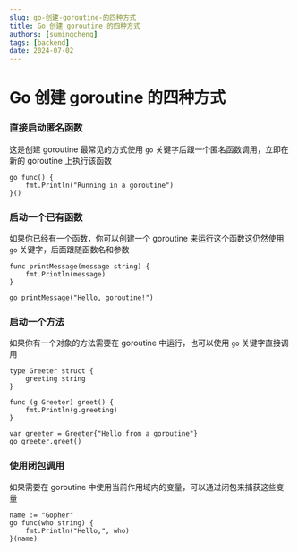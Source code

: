 ```yaml
---
slug: go-创建-goroutine-的四种方式
title: Go 创建 goroutine 的四种方式
authors: [sumingcheng]
tags: [backend]
date: 2024-07-02
---
```


# Go 创建 goroutine 的四种方式

### 直接启动匿名函数

这是创建 goroutine 最常见的方式使用 `go` 关键字后跟一个匿名函数调用，立即在新的 goroutine 上执行该函数

```
go func() {
    fmt.Println("Running in a goroutine")
}()

```

### 启动一个已有函数

如果你已经有一个函数，你可以创建一个 goroutine 来运行这个函数这仍然使用 `go` 关键字，后面跟随函数名和参数

```
func printMessage(message string) {
    fmt.Println(message)
}
​
go printMessage("Hello, goroutine!")

```

### 启动一个方法

如果你有一个对象的方法需要在 goroutine 中运行，也可以使用 `go` 关键字直接调用

```
type Greeter struct {
    greeting string
}
​
func (g Greeter) greet() {
    fmt.Println(g.greeting)
}
​
var greeter = Greeter{"Hello from a goroutine"}
go greeter.greet()

```

### 使用闭包调用

如果需要在 goroutine 中使用当前作用域内的变量，可以通过闭包来捕获这些变量

```
name := "Gopher"
go func(who string) {
    fmt.Println("Hello,", who)
}(name)

```
